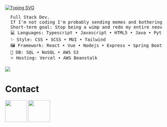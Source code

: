 [![Typing SVG](https://readme-typing-svg.herokuapp.com?font=Gowun+Batang&size=50&letterSpacing=4px&duration=3000&pause=300&color=8AA2F7&center=true&vCenter=true&multiline=true&width=1000&height=200&lines=Hiya!!+%3AD;Name's+Joyce)](https://git.io/typing-svg)

<!-------------------------------------------------------------------------------------------------------------------------------------------------->
<!----- About ME  ---------------------------------------------------------------------------------------------------------------------------------->
<!-------------------------------------------------------------------------------------------------------------------------------------------------->
<pre>
  Full Stack Dev.
  If I'm not coding I'm probably sending memes and bothering Luna 🐶
  Short-term goal: Stop being a wimp and redo my entire neovim config. Own it.
  💻 Languages: Typescript • Javascript • HTML5 • Java • Python
  ✨ Style: CSS • SCSS • MUI • Tailwind
  🖼️ Framework: React • Vue • Nodejs • Express • Spring Boot
  💾 DB: SQL • NoSQL • AWS S3
  ⭐️ Hosting: Vercel • AWS Beanstalk
</pre>

![](https://komarev.com/ghpvc/?username=joyceoh&style=for-the-badge)

<!-------------------------------------------------------------------------------------------------------------------------------------------------->
<!----- Contact  ----------------------------------------------------------------------------------------------------------------------------------->
<!-------------------------------------------------------------------------------------------------------------------------------------------------->

# Contact
<a href="https://www.linkedin.com/in/joyce-oh/" target="_blank"><img src="https://user-images.githubusercontent.com/74038190/235294012-0a55e343-37ad-4b0f-924f-c8431d9d2483.gif" width="70"></a>
<a href="https://x.com/@je_ohh" target="_blank"><img src="https://user-images.githubusercontent.com/74038190/235294011-b8074c31-9097-4a65-a594-4151b58743a8.gif" width="70"></a>

<!-------------------------------------------------------------------------------------------------------------------------------------------------->
<!-----  Skills  ----------------------------------------------------------------------------------------------------------------------------------->
<!-------------------------------------------------------------------------------------------------------------------------------------------------->


